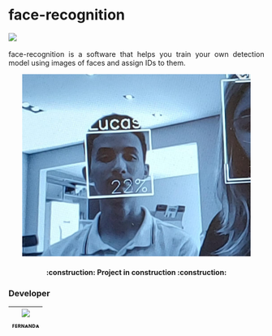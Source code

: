<h1 > face-recognition </h1>
<p >
<img loading="lazy" src="https://img.shields.io/badge/status-sprint%20review-orange"/></p>
<p align="justify">face-recognition is a software that helps you train your own detection model using images of faces and assign IDs to them.</p>
<p align="center" ><img loading="lazy" src="https://github.com/fernanda3lias/face-recognition/blob/main/tests/example.jpeg?raw=true" width=450/></p>

<h4 align="center"> 
    :construction:  Project in construction :construction:
</h4>

<h3> Developer </h3>

| [<img loading="lazy" src="https://avatars.githubusercontent.com/u/92958458?v=4" width=115><br><sub>ꜰᴇʀɴᴀɴᴅᴀ</sub>](https://github.com/fernanda3lias) |
| :---: | 

